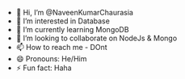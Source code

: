 - 👋 Hi, I’m @NaveenKumarChaurasia
- 👀 I’m interested in Database
- 🌱 I’m currently learning MongoDB
- 💞️ I’m looking to collaborate on NodeJs & Mongo
- 📫 How to reach me - DOnt
- 😄 Pronouns: He/Him
- ⚡ Fun fact: Haha

<!---
NaveenKumarChaurasia/NaveenKumarChaurasia is a ✨ special ✨ repository because its `README.md` (this file) appears on your GitHub profile.
You can click the Preview link to take a look at your changes.
--->
